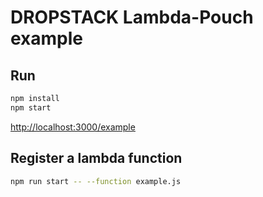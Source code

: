 # DROPSTACK Lambda-Pouch example

## Run

```bash
npm install
npm start
```

[http://localhost:3000/example](http://localhost:3000/example)

## Register a lambda function

```bash
npm run start -- --function example.js
```
